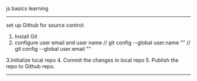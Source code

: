 js basics learning

----------

set up Github for source control:

1. Install Git 
2. configure user email and user name
 //  git config --global user.name "<username>"
 //  git config --global user.email "<youremail>"

3.Initialize local repo
4. Commit the changes in local repo
5. Publish the repo  to Github repo.

---------------------------